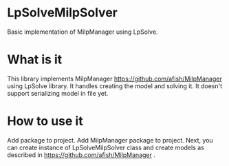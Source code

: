 # LpSolveMilpSolver
Basic implementation of MilpManager using LpSolve.


# What is it
This library implements MilpManager https://github.com/afish/MilpManager using LpSolve library. It handles creating the model and solving it. It doesn't support serializing model in file yet.

# How to use it
Add package to project. Add MilpManager package to project. Next, you can create instance of LpSolveMilpSolver class and create models as described in https://github.com/afish/MilpManager .
